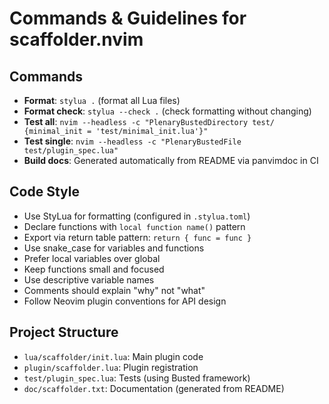 # Commands & Guidelines for scaffolder.nvim

## Commands
- **Format**: `stylua .` (format all Lua files)
- **Format check**: `stylua --check .` (check formatting without changing)
- **Test all**: `nvim --headless -c "PlenaryBustedDirectory test/ {minimal_init = 'test/minimal_init.lua'}"` 
- **Test single**: `nvim --headless -c "PlenaryBustedFile test/plugin_spec.lua"`
- **Build docs**: Generated automatically from README via panvimdoc in CI

## Code Style
- Use StyLua for formatting (configured in `.stylua.toml`)
- Declare functions with `local function name()` pattern
- Export via return table pattern: `return { func = func }`
- Use snake_case for variables and functions
- Prefer local variables over global
- Keep functions small and focused
- Use descriptive variable names
- Comments should explain "why" not "what"
- Follow Neovim plugin conventions for API design

## Project Structure
- `lua/scaffolder/init.lua`: Main plugin code
- `plugin/scaffolder.lua`: Plugin registration
- `test/plugin_spec.lua`: Tests (using Busted framework)
- `doc/scaffolder.txt`: Documentation (generated from README)